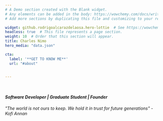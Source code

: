 ```yaml
---
# A Demo section created with the Blank widget.
# Any elements can be added in the body: https://wowchemy.com/docs/writing-markdown-latex/
# Add more sections by duplicating this file and customizing to your requirements.

widget: github.rodrigoalcarazdelaosa.hero-lottie  # See https://wowchemy.com/docs/page-builder/
headless: true  # This file represents a page section.
weight: 10  # Order that this section will appear.
title: Charles Nimo
hero_media: "data.json"

cta:
  label: '**GET TO KNOW ME**'
  url: "#about"


---
```


<br>

#### *Software Developer | Graduate Student | Founder*

###### "The world is not ours to keep. We hold it in trust for future generations" - Kofi Annan
